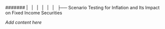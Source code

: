 ####### |   |   |   |   |   |   ├── Scenario Testing for Inflation and Its Impact on Fixed Income Securities

*Add content here*